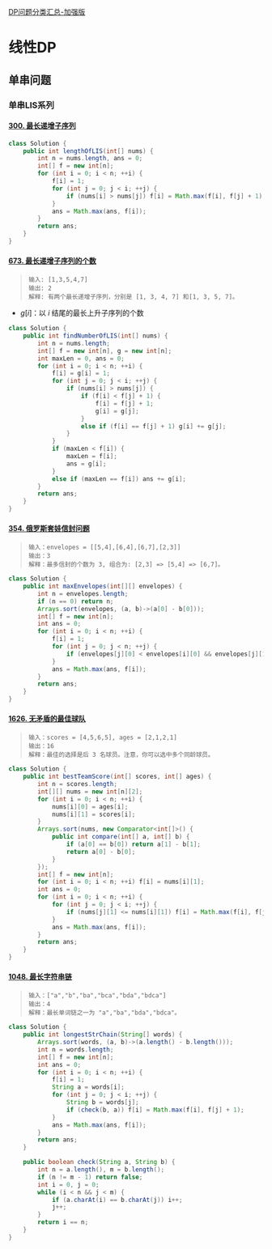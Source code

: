 [DP问题分类汇总-加强版](https://chengzhaoxi.xyz/42296.html)

# 线性DP

## 单串问题

### 单串LIS系列

#### [300. 最长递增子序列](https://leetcode-cn.com/problems/longest-increasing-subsequence/)

```java
class Solution {
    public int lengthOfLIS(int[] nums) {
        int n = nums.length, ans = 0;
        int[] f = new int[n];
        for (int i = 0; i < n; ++i) {
            f[i] = 1;
            for (int j = 0; j < i; ++j) {
                if (nums[i] > nums[j]) f[i] = Math.max(f[i], f[j] + 1);
            }
            ans = Math.max(ans, f[i]);
        }
        return ans;
    }
}
```

#### [673. 最长递增子序列的个数](https://leetcode-cn.com/problems/number-of-longest-increasing-subsequence/)

> ```
> 输入: [1,3,5,4,7]
> 输出: 2
> 解释: 有两个最长递增子序列，分别是 [1, 3, 4, 7] 和[1, 3, 5, 7]。
> ```

* $g[i]$：以 $i$ 结尾的最长上升子序列的个数

```java
class Solution {
    public int findNumberOfLIS(int[] nums) {
        int n = nums.length;
        int[] f = new int[n], g = new int[n];
        int maxLen = 0, ans = 0;
        for (int i = 0; i < n; ++i) {
            f[i] = g[i] = 1;
            for (int j = 0; j < i; ++j) {
                if (nums[i] > nums[j]) {
                    if (f[i] < f[j] + 1) {
                        f[i] = f[j] + 1;
                        g[i] = g[j];
                    } 
                    else if (f[i] == f[j] + 1) g[i] += g[j];
                }
            }
            if (maxLen < f[i]) {
                maxLen = f[i];
                ans = g[i];
            }
            else if (maxLen == f[i]) ans += g[i];
        }
        return ans;
    }
}
```

#### [354. 俄罗斯套娃信封问题](https://leetcode-cn.com/problems/russian-doll-envelopes/)

> ```
> 输入：envelopes = [[5,4],[6,4],[6,7],[2,3]]
> 输出：3
> 解释：最多信封的个数为 3, 组合为: [2,3] => [5,4] => [6,7]。
> ```

```java
class Solution {
    public int maxEnvelopes(int[][] envelopes) {
        int n = envelopes.length;
        if (n == 0) return n;
        Arrays.sort(envelopes, (a, b)->(a[0] - b[0]));
        int[] f = new int[n];
        int ans = 0;
        for (int i = 0; i < n; ++i) {
            f[i] = 1;
            for (int j = 0; j < n; ++j) {
                if (envelopes[j][0] < envelopes[i][0] && envelopes[j][1] < envelopes[i][1]) f[i] = Math.max(f[i], f[j] + 1);
            }
            ans = Math.max(ans, f[i]);
        }
        return ans;
    }
}
```

#### [1626. 无矛盾的最佳球队](https://leetcode-cn.com/problems/best-team-with-no-conflicts/)

> ```
> 输入：scores = [4,5,6,5], ages = [2,1,2,1]
> 输出：16
> 解释：最佳的选择是后 3 名球员。注意，你可以选中多个同龄球员。
> ```

```java
class Solution {
    public int bestTeamScore(int[] scores, int[] ages) {
        int n = scores.length;
        int[][] nums = new int[n][2];
        for (int i = 0; i < n; ++i) {
            nums[i][0] = ages[i];
            nums[i][1] = scores[i];
        }
        Arrays.sort(nums, new Comparator<int[]>() {
            public int compare(int[] a, int[] b) {
                if (a[0] == b[0]) return a[1] - b[1];
                return a[0] - b[0];
            }
        });
        int[] f = new int[n];
        for (int i = 0; i < n; ++i) f[i] = nums[i][1];
        int ans = 0;
        for (int i = 0; i < n; ++i) {
            for (int j = 0; j < i; ++j) {
                if (nums[j][1] <= nums[i][1]) f[i] = Math.max(f[i], f[j] + nums[i][1]);
            }
            ans = Math.max(ans, f[i]);
        }
        return ans;
    }
}
```

#### [1048. 最长字符串链](https://leetcode-cn.com/problems/longest-string-chain/)

> ```
> 输入：["a","b","ba","bca","bda","bdca"]
> 输出：4
> 解释：最长单词链之一为 "a","ba","bda","bdca"。
> ```

```java
class Solution {
    public int longestStrChain(String[] words) {
        Arrays.sort(words, (a, b)->(a.length() - b.length()));
        int n = words.length;
        int[] f = new int[n];
        int ans = 0;
        for (int i = 0; i < n; ++i) {
            f[i] = 1;
            String a = words[i];
            for (int j = 0; j < i; ++j) {
                String b = words[j];
                if (check(b, a)) f[i] = Math.max(f[i], f[j] + 1);
            }
            ans = Math.max(ans, f[i]);
        }
        return ans;
    }

    public boolean check(String a, String b) {
        int n = a.length(), m = b.length();
        if (n != m - 1) return false;
        int i = 0, j = 0;
        while (i < n && j < m) {
            if (a.charAt(i) == b.charAt(j)) i++;
            j++;
        }
        return i == n;
    }
}
```





